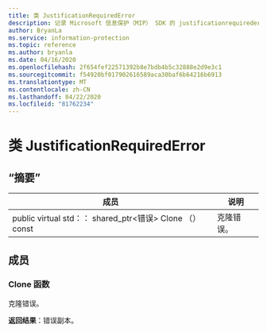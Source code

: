 ```yaml
---
title: 类 JustificationRequiredError
description: 记录 Microsoft 信息保护（MIP） SDK 的 justificationrequirederror：：未定义的类。
author: BryanLa
ms.service: information-protection
ms.topic: reference
ms.author: bryanla
ms.date: 04/16/2020
ms.openlocfilehash: 2f654fef22571392b8e7bdb4b5c32888e2d9e3c1
ms.sourcegitcommit: f54920bf017902616589aca30baf6b64216b6913
ms.translationtype: MT
ms.contentlocale: zh-CN
ms.lasthandoff: 04/22/2020
ms.locfileid: "81762234"
---
```

# <a name="class-justificationrequirederror"></a>类 JustificationRequiredError 
  
## <a name="summary"></a>“摘要”
 成员                        | 说明                                
--------------------------------|---------------------------------------------
public virtual std：： shared_ptr\<错误\> Clone （） const  |  克隆错误。
  
## <a name="members"></a>成员
  
### <a name="clone-function"></a>Clone 函数
克隆错误。

  
**返回结果**：错误副本。